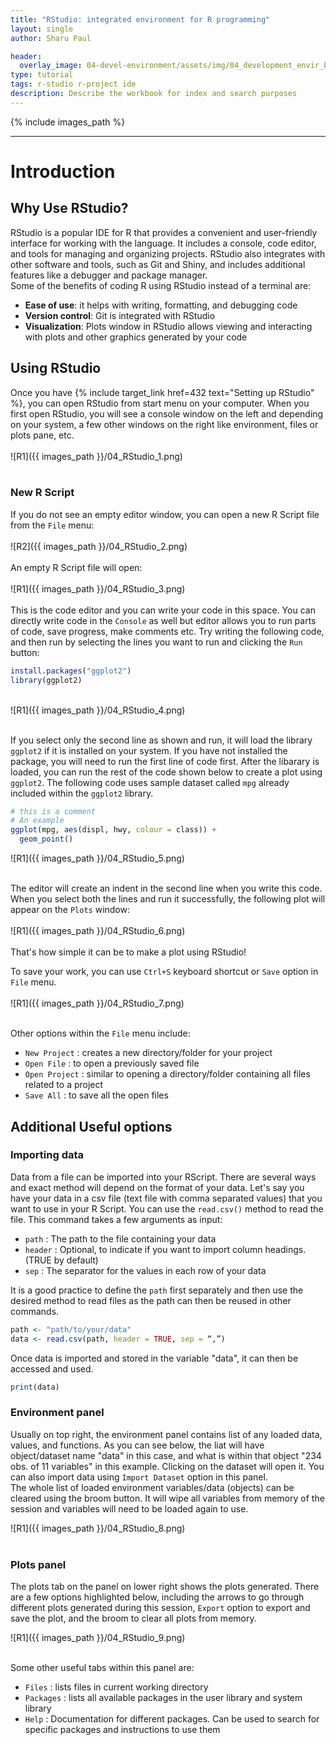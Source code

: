 ```yaml
---
title: "RStudio: integrated environment for R programming"
layout: single
author: Sharu Paul

header:
  overlay_image: 04-devel-environment/assets/img/04_development_envir_banner.png
type: tutorial
tags: r-studio r-project ide
description: Describe the workbook for index and search purposes
---
```


{% include images_path %}



---


# Introduction

## Why Use RStudio?
RStudio is a popular IDE for R that provides a convenient and user-friendly interface for working with the language. It includes a console, code editor, and tools for managing and organizing projects. RStudio also integrates with other software and tools, such as Git and Shiny, and includes additional features like a debugger and package manager. <br>
Some of the benefits of coding R using RStudio instead of a terminal are:
* <b>Ease of use</b>: it helps with writing, formatting, and debugging code
* <b>Version control</b>: Git is integrated with RStudio
* <b>Visualization</b>: Plots window in RStudio allows viewing and interacting with plots and other graphics generated by your code

## Using RStudio
Once you have {% include target_link href=432 text="Setting up RStudio" %}, you can open RStudio from start menu on your computer. When you first open RStudio, you will see a console window on the left and depending on your system, a few other windows on the right like environment, files or plots pane, etc. <br>
<br>
![R1]({{ images_path }}/04_RStudio_1.png) <br>
<br>

### New R Script
If you do not see an empty editor window, you can open a new R Script file from the `File` menu: <br>
<br>
![R2]({{ images_path }}/04_RStudio_2.png) <br>
<br>
An empty R Script file will open: <br>
<br>
![R1]({{ images_path }}/04_RStudio_3.png) <br>
<br>
This is the code editor and you can write your code in this space. You can directly write code in the `Console` as well but editor allows you to run parts of code, save progress, make comments etc. Try writing the following code, and then run by selecting the lines you want to run and clicking the `Run` button: <br>

```R
install.packages("ggplot2")
library(ggplot2)
```

<br>
![R1]({{ images_path }}/04_RStudio_4.png) <br>
<br>

If you select only the second line as shown and run, it will load the library `ggplot2` if it is installed on your system. If you have not installed the package, you will need to run the first line of code first. After the libarary is loaded, you can run the rest of the code shown below to create a plot using `ggplot2`. The following code uses sample dataset called `mpg` already included within the `ggplot2` library. <br>

```R
# this is a comment
# An example
ggplot(mpg, aes(displ, hwy, colour = class)) +
  geom_point()
```


![R1]({{ images_path }}/04_RStudio_5.png) <br>
<br>

The editor will create an indent in the second line when you write this code. When you select both the lines and run it successfully, the following plot will appear on the `Plots` window: <br>
<br>
![R1]({{ images_path }}/04_RStudio_6.png) <br>
<br>
That's how simple it can be to make a plot using RStudio!

To save your work, you can use `Ctrl+S` keyboard shortcut or `Save` option in `File` menu. <br>
<br>
![R1]({{ images_path }}/04_RStudio_7.png) <br>
<br>

Other options within the `File` menu include:
* `New Project` : creates a new directory/folder for your project
* `Open File` : to open a previously saved file
* `Open Project` : similar to opening a directory/folder containing all files related to a project
* `Save All` : to save all the open files

## Additional Useful options

### Importing data
Data from a file can be imported into your RScript. There are several ways and exact method will depend on the format of your data. Let's say you have your data in a csv file (text file with comma separated values) that you want to use in your R Script. You can use the `read.csv()` method to read the file. This command takes a few arguments as input: <br>
* `path` : The path to the file containing your data
* `header` : Optional, to indicate if you want to import column headings. (TRUE by default)
* `sep` : The separator for the values in each row of your data

It is a good practice to define the `path` first separately and then use the desired method to read files as the path can then be reused in other commands.

```R
path <- "path/to/your/data"
data <- read.csv(path, header = TRUE, sep = “,”)
```

Once data is imported and stored in the variable "data", it can then be accessed and used.

```R
print(data)
```

### Environment panel
Usually on top right, the environment panel contains list of any loaded data, values, and functions. As you can see below, the liat will have object/dataset name "data" in this case, and what is within that object "234 obs. of 11 variables" in this example. Clicking on the dataset will open it. You can also import data using `Import Dataset` option in this panel. <br>
The whole list of loaded environment variables/data (objects) can be cleared using the broom button. It will wipe all variables from memory of the session and variables will need to be loaded again to use. <br>

![R1]({{ images_path }}/04_RStudio_8.png) <br>
<br>

### Plots panel
The plots tab on the panel on lower right shows the plots generated. There are a few options highlighted below, including the arrows to go through different plots generated during this session, `Export` option to export and save the plot, and the broom to clear all plots from memory. <br>

![R1]({{ images_path }}/04_RStudio_9.png) <br>
<br>

Some other useful tabs within this panel are:
* `Files` : lists files in current working directory
* `Packages` : lists all available packages in the user library and system library
* `Help` : Documentation for different packages. Can be used to search for specific packages and instructions to use them
